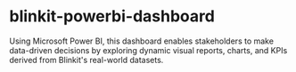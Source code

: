 # blinkit-powerbi-dashboard
Using Microsoft Power BI, this dashboard enables stakeholders to make data-driven decisions by exploring dynamic visual reports, charts, and KPIs derived from Blinkit's real-world datasets.
